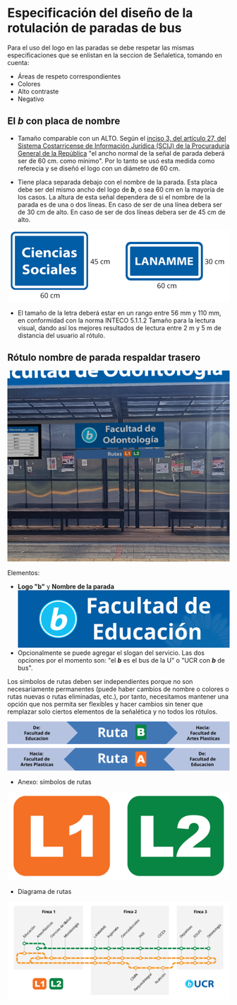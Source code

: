 # Especificación del diseño de la rotulación de paradas de bus

Para el uso del logo en las paradas se debe respetar las mismas especificaciones que se enlistan en la seccion de Señaletica, tomando en cuenta:
- Áreas de respeto correspondientes
- Colores
- Alto contraste
- Negativo

<!--hacer que cada uno de los items de la lista sea un link a la seccion correspondiente en el documento senaletica.md-->

## El ***b*** con placa de nombre

- Tamaño comparable con un ALTO. Según el [inciso 3, del artículo 27, del Sistema Costarricense de Información Jurídica (SCIJ) de la Procuraduría General de la República](https://www.pgrweb.go.cr/scij/Busqueda/Normativa/Normas/nrm_texto_completo.aspx?param1=NRTC&nValor1=1&nValor2=65539&nValor3=76620&strTipM=TC) "el ancho normal de la señal de parada deberá ser de 60 cm. como mínimo". Por lo tanto se usó esta medida como referecia y se diseñó el logo con un diámetro de 60 cm.

- Tiene placa separada debajo con el nombre de la parada. Esta placa debe ser del mismo ancho del logo de ***b***, o sea 60 cm en la mayoría de los casos. La altura de esta señal dependera de si el nombre de la parada es de una o dos líneas. En caso de ser de una línea debera ser de 30 cm de alto. En caso de ser de dos líneas debera ser de 45 cm de alto.

![Placas con el nombre de la parada](./assets/logos/Rotulo%20de%20parada%20peq.svg)

- El tamaño de la letra deberá estar en un rango entre 56 mm y 110 mm, en conformidad con la norma INTECO 5.1.1.2 Tamaño para la lectura visual, dando así los mejores resultados de lectura entre 2 m y 5 m de distancia del usuario al rótulo.

## Rótulo nombre de parada respaldar trasero

![Ejemplo de señal trasera](./assets/logos/senal%20trasera.png)

Elementos:

- **Logo "b"** y **Nombre de la parada**
![Logo y nombre de la parada](./assets/logos/senal%20trasera%20sola.svg)
- Opcionalmente se puede agregar el slogan del servicio. Las dos opciones por el momento son: "el ***b*** es el bus de la U" o "UCR con ***b*** de bus".

Los símbolos de rutas deben ser independientes porque no son necesariamente permanentes (puede haber cambios de nombre o colores o rutas nuevas o rutas eliminadas, etc.), por tanto, necesitamos mantener una opción que nos permita ser flexibles y hacer cambios sin tener que remplazar solo ciertos elementos de la señalética y no todos los rótulos.

![Rótulos de rutas](./assets/logos/rotulos%20de%20rutas.svg)

- Anexo: símbolos de rutas

![símbolos de rutas](./assets/logos/rutas.svg)

- Diagrama de rutas

![Diagrama de rutas](./assets/logos/diagrama%20de%20rutas.svg)
